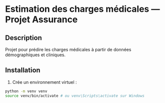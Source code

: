 # Estimation des charges médicales — Projet Assurance


## Description
Projet pour prédire les charges médicales à partir de données démographiques et cliniques.


## Installation
1. Crée un environnement virtuel :
```bash
python -m venv venv
source venv/bin/activate # ou venv\Scripts\activate sur Windows